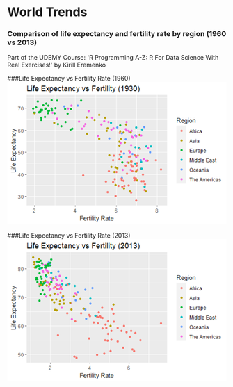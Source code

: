 # World Trends 

### Comparison of life expectancy and fertility rate by region (1960 vs 2013)

Part of the UDEMY Course: 'R Programming A-Z: R For Data Science With Real Exercises!' by Kirill Eremenko

###Life Expectancy vs Fertility Rate (1960)
![alt text](https://github.com/sebasquirarte/R-Programming-A-Z/blob/main/World-Trends/Graphs/Plot%20(1930).png)

###Life Expectancy vs Fertility Rate (2013)
![alt text](https://github.com/sebasquirarte/R-Programming-A-Z/blob/main/World-Trends/Graphs/Plot%20(2013).png)
